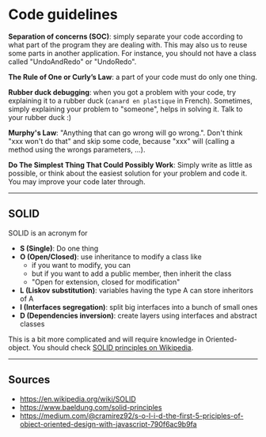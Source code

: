 # Code guidelines

**Separation of concerns (SOC)**: simply separate your code according to what part of the program they are dealing with. This may also us to reuse some parts in another application. For instance, you should not have a class called "UndoAndRedo" or "UndoRedo".

**The Rule of One or Curly’s Law**: a part of your code must do only one thing.

**Rubber duck debugging**: when you got a problem with your code, try explaining it to a rubber duck (`canard en plastique` in French). Sometimes, simply explaining your problem to "someone", helps in solving it. Talk to your rubber duck :)

**Murphy's Law**: "Anything that can go wrong will go wrong.". Don't think "xxx won't do that" and skip some code, because "xxx" will (calling a method using the wrongs parameters, ...).

**Do The Simplest Thing That Could Possibly Work**: Simply write as little as possible, or think about the easiest solution for your problem and code it. You may improve your code later through.

<hr class="sl">

## SOLID

SOLID is an acronym for

* **S (Single)**: Do one thing
* **O (Open/Closed)**: use inheritance to modify a class like
  * if you want to modify, you can
  * but if you want to add a public member, then inherit the class
  * "Open for extension, closed for modification"
* **L (Liskov substitution)**: variables having the type A can store inheritors of A
* **I (Interfaces segregation)**: split big interfaces into a bunch of small ones
* **D (Dependencies inversion)**: create layers using interfaces and abstract classes

This is a bit more complicated and will require knowledge in Oriented-object. You should check [SOLID principles on Wikipedia](https://en.wikipedia.org/wiki/SOLID).

<hr class="sep-both">

## Sources

* <https://en.wikipedia.org/wiki/SOLID>
* <https://www.baeldung.com/solid-principles>
* <https://medium.com/@cramirez92/s-o-l-i-d-the-first-5-priciples-of-object-oriented-design-with-javascript-790f6ac9b9fa>
